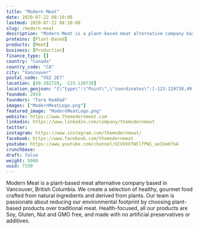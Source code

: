 ```yaml
---
title: "Modern Meat"
date: 2020-07-22 08:10:08
lastmod: 2020-07-22 08:10:08
slug: /modern-meat
description: "Modern Meat is a plant-based meat alternative company based in Vancouver, British Columbia. We create a selection of healthy, gourmet food crafted from natural ingredients and derived from plants. Our team is passionate about reducing our environmental footprint by choosing plant-based products over traditional meat. Health-focused, all our products are Soy, Gluten, Nut and GMO free, and made with no artificial preservatives or additives."
proteins: [Plant-Based]
products: [Meat]
business: [Production]
finance_type: []
country: "Canada"
country_code: "CA"
city: "Vancouver"
postal_code: "V6Z 2E7"
location: [49.282729, -123.120738]
location_geojson: "{\"type\":\"Point\",\"coordinates\":[-123.120738,49.282729]}"
founded: 2019
founders: "Tara Haddad"
images: ["ModernMeatLogo.png"]
featured_image: "ModernMeatLogo.png"
website: https://www.themodernmeat.com
linkedin: https://www.linkedin.com/company/themodernmeat
twitter: 
instagram: https://www.instagram.com/themodernmeat/
facebook: https://www.facebook.com/themodernmeat
youtube: https://www.youtube.com/channel/UCVUXhTWClfPW1_aeIUeKfkA
crunchbase: 
draft: false
weight: 5000
uuid: 7330
---
```

Modern Meat is a plant-based meat alternative company based in Vancouver, British Columbia. We create a selection of healthy, gourmet food crafted from natural ingredients and derived from plants. Our team is passionate about reducing our environmental footprint by choosing plant-based products over traditional meat. Health-focused, all our products are Soy, Gluten, Nut and GMO free, and made with no artificial preservatives or additives.
